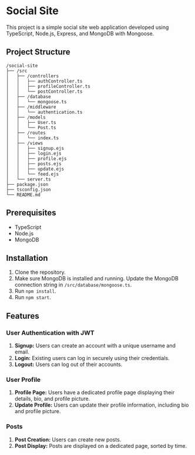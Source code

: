 # Social Site

This project is a simple social site web application developed using TypeScript, Node.js, Express, and MongoDB with Mongoose.

## Project Structure

```plaintext
/social-site
├── /src
│   ├── /controllers
│   │   ├── authController.ts
│   │   ├── profileController.ts
│   │   └── postController.ts
│   ├── /database
│   │   └── mongoose.ts
│   ├── /middleware
│   │   └── authentication.ts
│   ├── /models
│   │   ├── User.ts
│   │   └── Post.ts
│   ├── /routes
│   │   └── index.ts
│   ├── /views
│   │   ├── signup.ejs
│   │   ├── login.ejs
│   │   ├── profile.ejs
│   │   ├── posts.ejs
│   │   ├── update.ejs
│   │   └── feed.ejs
│   └── server.ts
├── package.json
├── tsconfig.json
└── README.md
```



## Prerequisites

- TypeScript
- Node.js
- MongoDB

## Installation

1. Clone the repository.
2. Make sure MongoDB is installed and running. Update the MongoDB connection string in `/src/database/mongoose.ts`.
3. Run `npm install`.
4. Run `npm start`.

## Features

### User Authentication with JWT

1. **Signup:** Users can create an account with a unique username and email.
2. **Login:** Existing users can log in securely using their credentials.
3. **Logout:** Users can log out of their accounts.

### User Profile

1. **Profile Page:** Users have a dedicated profile page displaying their details, bio, and profile picture.
2. **Update Profile:** Users can update their profile information, including bio and profile picture.

### Posts

1. **Post Creation:** Users can create new posts.
2. **Post Display:** Posts are displayed on a dedicated page, sorted by time.



